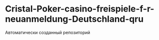 # Cristal-Poker-casino-freispiele-f-r-neuanmeldung-Deutschland-qru
Автоматически созданный репозиторий
